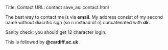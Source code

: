 Title: Contact
URL: contact
save_as: contact.html

The best way to contact me is via **email**. My address consist of my second name without diacritic sign (so n instead of ń) concatenated with **dk**.

Sanity check: you should get 12 character login.

This is followed by **@cardiff.ac.uk** .

<center> <i class="fas fa-mail-bulk"></i> </center>